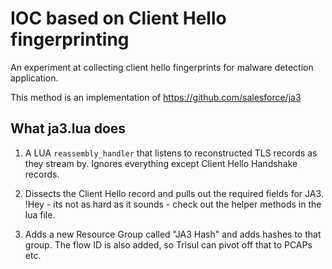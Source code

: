 IOC based on Client Hello fingerprinting 
======================

An experiment at collecting client hello fingerprints for malware detection
application.


This method is an implementation of https://github.com/salesforce/ja3  


What ja3.lua does 
--------------

1. A LUA  `reassembly_handler` that listens to reconstructed TLS records as they
stream by. Ignores everything except Client Hello Handshake records. 

2. Dissects the Client Hello record and pulls out the required fields for JA3.
!Hey - its not as hard as it sounds - check out the helper methods in the lua
file.

3. Adds a new Resource Group called "JA3 Hash" and adds hashes to that group.
The flow ID is also added, so Trisul can pivot off that to PCAPs etc.


